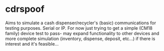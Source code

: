 # cdrspoof

Aims to simulate a cash dispenser/recycler's (basic) communications for testing purposes.  Serial or IP.  For now just trying to get a simple (CM18 family) device test to pass- may expand functionality to other devices and more complete simulation (inventory, dispense, deposit, etc...) if there is interest and it's feasible...
